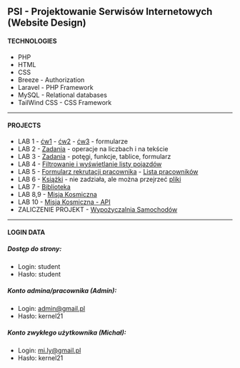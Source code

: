 ## PSI - Projektowanie Serwisów Internetowych (Website Design)

#### TECHNOLOGIES
- PHP
- HTML
- CSS
- Breeze - Authorization
- Laravel - PHP Framework
- MySQL - Relational databases
- TailWind CSS - CSS Framework

---

#### PROJECTS
- LAB 1 - [ćw1](https://foka.umg.edu.pl/~s47620/3%20rok/psi/PSI_LAB1/form1.html) - [ćw2](https://foka.umg.edu.pl/~s47620/3%20rok/psi/PSI_LAB1/form2.html) - [ćw3](https://foka.umg.edu.pl/~s47620/3%20rok/psi/PSI_LAB1/form3.html) - formularze
- LAB 2 - [Zadania](https://foka.umg.edu.pl/~s47620/3%20rok/psi/PSI_LAB2/) - operacje na liczbach i na tekście
- LAB 3 - [Zadania](https://foka.umg.edu.pl/~s47620/3%20rok/psi/PSI_LAB3/) - potęgi, funkcje, tablice, formularz
- LAB 4 - [Filtrowanie i wyświetlanie listy pojazdów](https://foka.umg.edu.pl/~s47620/3%20rok/psi/PSI_LAB4/)
- LAB 5 - [Formularz rekrutacji pracownika](https://foka.umg.edu.pl/~s47620/3%20rok/psi/PSI_LAB5/fp.php) - [Lista pracowników](https://foka.umg.edu.pl/~s47620/3%20rok/psi/PSI_LAB5/lista_pracownikow.php)
- LAB 6 - [Książki](https://foka.umg.edu.pl/~s47620/3%20rok/psi/PSI_LAB6/zadanie6/client6.php) - nie zadziała, ale można przejrzeć [pliki](https://github.com/pfrackowiak01/Studies/tree/main/PSI%20-%20(5%20sem)/PSI_LAB6)
- LAB 7 - [Biblioteka](https://foka.umg.edu.pl/~s47620/laravel_ksiazki/public/)
- LAB 8,9 - [Misja Kosmiczna](https://foka.umg.edu.pl/~s47620/Space2150/public/)
- LAB 10 - [Misja Kosmiczna - API](https://foka.umg.edu.pl/~s47620/ASpace2150/public/)
- ZALICZENIE PROJEKT - [Wypożyczalnia Samochodów](https://foka.umg.edu.pl/~s47620/wypozyczalnia_samochodow/public/)

---

#### LOGIN DATA

##### Dostęp do strony:
- Login: student
- Hasło: student

##### Konto admina/pracownika (Admin):
- Login: admin@gmail.pl
- Hasło: kernel21

##### Konto zwykłego użytkownika (Michał):
- Login: mi.ly@gmail.pl
- Hasło: kernel21 
